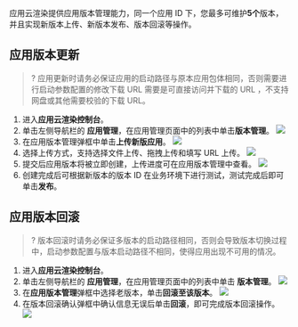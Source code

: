 应用云渲染提供应用版本管理能力，同一个应用 ID 下，您最多可维护**5个**版本，并且实现新版本上传、新版本发布、版本回滚等操作。

## 应用版本更新[](id:update)

>? 应用更新时请务必保证应用的启动路径与原本应用包体相同，否则需要进行启动参数配置的修改下载 URL 需要是可直接访问并下载的 URL ，不支持网盘或其他需要校验的下载 URL。

1. 进入**应用云渲染控制台**。
2. 单击左侧导航栏的 **应用管理**，在应用管理页面中的列表中单击**版本管理**。
![](https://qcloudimg.tencent-cloud.cn/raw/9f4463a15ec37a26827f176941f9b0fe.png)
3. 在应用版本管理弹框中单击**上传新版应用**。
![](https://qcloudimg.tencent-cloud.cn/raw/ae907ba15f80fa19aaa34a94f461f7ce.png)
4. 选择上传方式，支持选择文件上传、拖拽上传和填写 URL 上传。
![](https://qcloudimg.tencent-cloud.cn/raw/685f57fc49ea796a8a64ae32d11857af.png)
5. 提交后应用版本将被立即创建，上传进度可在应用版本管理中查看。
![](https://qcloudimg.tencent-cloud.cn/raw/0f84aebd17cd99ff9577382d5f756143.png)
6. 创建完成后可根据新版本的版本 ID 在业务环境下进行测试，测试完成后即可单击**发布**。




## 应用版本回滚[](id:rollback)

>? 版本回滚时请务必保证多版本的启动路径相同，否则会导致版本切换过程中，启动参数配置与版本启动路径不相同，使得应用出现不可用的情况。

1. 进入**应用云渲染控制台**。
2. 单击左侧导航栏的 **应用管理**，在应用管理页面中的列表中单击 **版本管理**。
![](https://qcloudimg.tencent-cloud.cn/raw/9b2024c167e517e53af569b63ddf10fc.png)
3. 在**应用版本管理**弹框中选择老版本，单击**回滚至该版本**。
![](https://qcloudimg.tencent-cloud.cn/raw/d17239936e9a5ca781c11a96588defba.png)
4. 在版本回滚确认弹框中确认信息无误后单击**回滚**，即可完成版本回滚操作。
![](https://qcloudimg.tencent-cloud.cn/raw/565402732b76aae0f4e5c8c8c26d9c5f.png)
